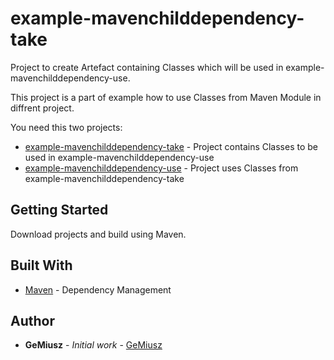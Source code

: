 # example-mavenchilddependency-take

Project to create Artefact containing Classes which will be used in example-mavenchilddependency-use.

This project is a part of example how to use Classes from Maven Module in diffrent project.

You need this two projects:
* [example-mavenchilddependency-take](https://github.com/gemiusz/example-mavenchilddependency-take) - Project contains Classes to be used in example-mavenchilddependency-use
* [example-mavenchilddependency-use](https://github.com/gemiusz/example-mavenchilddependency-use) - Project uses Classes from example-mavenchilddependency-take

## Getting Started

Download projects and build using Maven.

## Built With

* [Maven](https://maven.apache.org/) - Dependency Management

## Author

* **GeMiusz** - *Initial work* - [GeMiusz](https://github.com/gemiusz)
